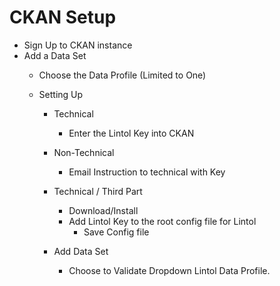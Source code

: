 # CKAN Setup

- Sign Up to CKAN instance
- Add a Data Set
  - Choose the Data Profile (Limited to One)


  - Setting Up
    - Technical
      - Enter the Lintol Key into CKAN
    - Non-Technical
      - Email Instruction  to technical with Key


    - Technical / Third Part
      - Download/Install
      - Add Lintol Key to the root config file for Lintol
        - Save Config file
    - Add Data Set
      - Choose to Validate Dropdown Lintol Data Profile.
